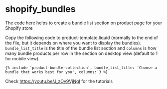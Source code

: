 # shopify_bundles
The code here helps to create a bundle list section on product page for your Shopify store

Copy the following code to product-template.liquid (normally to the end of the file, but it depends on where you want to display the bundles).
`bundle_list_title` is the title of the bundle list section and `columns` is how many bundle products per row in the section on desktop view (default to 1 for mobile view).

```
{% include 'product-bundle-collection', bundle_list_title: 'Choose a bundle that works best for you', columns: 3 %}

```

Check https://youtu.be/J_zOy9VjNgI for the tutorials

